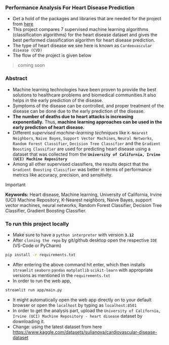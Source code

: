 ### Performance Analysis For Heart Disease Prediction

- Get a hold of the packages and libraries that are needed for the project from [here](PACKAGES.md)
- This project compares 7 supervised machine learning algorithms (classification algorithms) for the heart disease dataset and gives the best performed classification algorithm for heart disease prediction.
- The type of heart disease we see here is known as `Cardeovascular disease (CVD)`
- The flow of the project is given below
> coming soon

### Abstract

- Machine learning technologies have been proven to provide the best solutions to healthcare problems and biomedical communities.It also helps in the early prediction of the disease.
- Symptoms of the disease can be controlled, and proper treatment of the disease can be done due to the early prediction of the disease.
- **The number of deaths due to heart attacks is increasing exponentially.** Thus, **machine learning approaches can be used in the early prediction of heart disease.**
- Different _supervised machine-learning techniques_ like `K-Nearest Neighbors`, `Naive Bayes`, `Support Vector Machines`, `Neural Networks`, `Random Forest Classifier`, `Decision Tree Classifier` and the `Gradient Boosting Classifier` are used for predicting heart disease using a dataset that was collected from the **`University of California, Irvine (UCI) Machine Repository`**
- Among all other supervised classifiers, the results depict that the `Gradient Boosting Classifier` was better in terms of performance metrics like accuracy, precision, and sensitivity.
> [!IMPORTANT] 
> **Keywords:** Heart disease, Machine learning, University of California, Irvine (UCI) Machine Repository, K-Nearest neighbors, Naive Bayes, support vector machines, neural networks, Random Forest Classifier, Decision Tree Classifier, Gradient Boosting Classifier.

### To run this project locally

- Make sure to have a `python interpreter` with version **`3.12`**
- After `cloning the repo` by git\/github desktop open the respective `IDE` (VS-Code or PyCharm)

```bash
pip install -r requirements.txt
```

- After entering the above command hit enter, which then installs `streamlit` `seaborn` `pandas` `matplotlib` `scikit-learn` with appropriate versions as mentioned in the `requirements.txt`
- In order to run the web app,

```bash
streamlit run app/main.py
```

- It might automatically open the web app directly on to your default browser or open the `localhost` by typing as `localhost:8501`
- In order to get the analysis part, upload the `University of California, Irvine (UCI) Machine Repository - heart disease` dataset by downloading it.
- Change: using the latest dataset from here https://www.kaggle.com/datasets/sulianova/cardiovascular-disease-dataset
